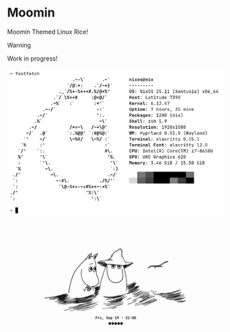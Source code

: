 # Moomin

Moomin Themed Linux Rice!

> [!WARNING]
> Work in progress!

![fetch](./assets/screenshots/fetch.png)
![lock](./assets/screenshots/lock.png)
